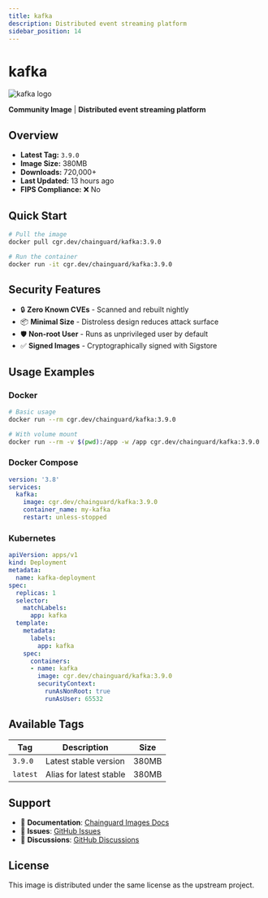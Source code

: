 ```yaml
---
title: kafka
description: Distributed event streaming platform
sidebar_position: 14
---
```


# kafka

![kafka logo](https://www.svgrepo.com/show/353952/kafka-icon.svg)

**Community Image** | **Distributed event streaming platform**

## Overview

- **Latest Tag:** `3.9.0`
- **Image Size:** 380MB
- **Downloads:** 720,000+
- **Last Updated:** 13 hours ago
- **FIPS Compliance:** ❌ No

## Quick Start

```bash
# Pull the image
docker pull cgr.dev/chainguard/kafka:3.9.0

# Run the container
docker run -it cgr.dev/chainguard/kafka:3.9.0
```

## Security Features

- 🔒 **Zero Known CVEs** - Scanned and rebuilt nightly
- 📦 **Minimal Size** - Distroless design reduces attack surface
- 🛡️ **Non-root User** - Runs as unprivileged user by default
- ✅ **Signed Images** - Cryptographically signed with Sigstore

## Usage Examples

### Docker

```bash
# Basic usage
docker run --rm cgr.dev/chainguard/kafka:3.9.0

# With volume mount
docker run --rm -v $(pwd):/app -w /app cgr.dev/chainguard/kafka:3.9.0
```

### Docker Compose

```yaml
version: '3.8'
services:
  kafka:
    image: cgr.dev/chainguard/kafka:3.9.0
    container_name: my-kafka
    restart: unless-stopped
```

### Kubernetes

```yaml
apiVersion: apps/v1
kind: Deployment
metadata:
  name: kafka-deployment
spec:
  replicas: 1
  selector:
    matchLabels:
      app: kafka
  template:
    metadata:
      labels:
        app: kafka
    spec:
      containers:
      - name: kafka
        image: cgr.dev/chainguard/kafka:3.9.0
        securityContext:
          runAsNonRoot: true
          runAsUser: 65532
```

## Available Tags

| Tag | Description | Size |
|-----|-------------|------|
| `3.9.0` | Latest stable version | 380MB |
| `latest` | Alias for latest stable | 380MB |

## Support

- 📖 **Documentation**: [Chainguard Images Docs](/)
- 🐛 **Issues**: [GitHub Issues](https://github.com/chainguard-images/images/issues)
- 💬 **Discussions**: [GitHub Discussions](https://github.com/chainguard-images/images/discussions)

## License

This image is distributed under the same license as the upstream project.
